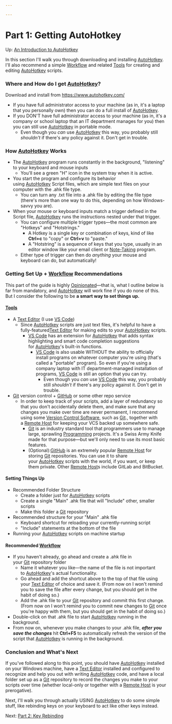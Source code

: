 ```yaml
---

---
```


# Part 1: Getting AutoHotkey

Up: <a href="https://brick.do/X4gA9LJDa8xd" class="page-link">An Introduction to AutoHotkey</a>

In this section I'll walk you through downloading and
installing <a href="https://brick.do/b097PBa2bpv3" class="page-link">AutoHotkey</a>.
I'll also recommend
a simple <a href="https://brick.do/3V7XJoGzrj61" class="page-link">Workflow</a> and
related <a href="https://brick.do/8352ZeJP1wp6" class="page-link">Tools</a> for
creating and
editing <a href="https://brick.do/b097PBa2bpv3" class="page-link">AutoHotkey</a> scripts.

### Where and How do I get <a href="https://brick.do/b097PBa2bpv3" class="page-link">AutoHotkey</a>?

Download and install from <https://www.autohotkey.com/>

-   If you have full administrator access to your machine (as in, it's a
    laptop that you personally own) then you can do a full install
    of <a href="https://brick.do/b097PBa2bpv3" class="page-link">AutoHotkey</a>.
-   If you DON'T have full administrator access to your machine (as in,
    it's a company or school laptop that an IT department manages for
    you) then you can still
    use <a href="https://brick.do/b097PBa2bpv3" class="page-link">AutoHotkey</a> in
    portable mode.
    -   Even though you *can*
        use <a href="https://brick.do/b097PBa2bpv3" class="page-link">AutoHotkey</a> this
        way, you probably still *shouldn't* if there's any policy
        against it. Don't get in trouble.

### How <a href="https://brick.do/b097PBa2bpv3" class="page-link">AutoHotkey</a> Works

-   The <a href="https://brick.do/b097PBa2bpv3" class="page-link">AutoHotkey</a> program
    runs constantly in the background, "listening" to your keyboard and
    mouse inputs
    -   You'll see a green "H" icon in the system tray when it is
        active.
-   You start the program and configure its behavior
    using <a href="https://brick.do/b097PBa2bpv3" class="page-link">AutoHotkey</a> Script
    files, which are simple text files on your computer with the .ahk
    file type.
    -   You can turn any .txt file into a .ahk file by editing the file
        type (there's more than one way to do this, depending on how
        Windows-savvy you are).
-   When your mouse or keyboard inputs match a trigger defined in the
    Script
    file, <a href="https://brick.do/b097PBa2bpv3" class="page-link">AutoHotkey</a> runs
    the instructions nested under that trigger.
    -   You can configure multiple trigger types—the most common are
        "Hotkeys" and "Hotstrings."
        -   A Hotkey is a single key or combination of keys, kind of
            like **Ctrl+c** to "copy" or **Ctrl+v** to "paste."
        -   A "Hotstring" is a sequence of keys that you type, usually
            in an editor window like your email client
            or <a href="https://brick.do/Mqqwyq0e1MVw" class="page-link">Note-Taking</a> program.
    -   Either type of trigger can then do *anything* your mouse and
        keyboard can do, but automatically!

### Getting Set Up + <a href="https://brick.do/3V7XJoGzrj61" class="page-link">Workflow</a> Recommendations

This part of the guide is
highly <a href="https://brick.do/Qx6NYjkOoOpp" class="page-link">Opinionated</a>—that
is, what I outline below is far from mandatory,
and <a href="https://brick.do/b097PBa2bpv3" class="page-link">AutoHotkey</a> will
work fine if you do none of this. But I consider the following to be **a
smart way to set things up.**

#### <a href="https://brick.do/8352ZeJP1wp6" class="page-link">Tools</a>

-   A <a href="https://brick.do/3QwB3zxyZMQ8" class="page-link">Text Editor</a> (I
    use <a href="https://brick.do/bjlZgglMDmR1" class="page-link">VS Code</a>)
    -   Since <a href="https://brick.do/b097PBa2bpv3" class="page-link">AutoHotkey</a> scripts
        are just text files, it's helpful to have a
        fully-featured<a href="https://brick.do/3QwB3zxyZMQ8" class="page-link">Text Editor</a> for
        making edits to
        your <a href="https://brick.do/b097PBa2bpv3" class="page-link">AutoHotkey</a> scripts.
        -   <a href="https://brick.do/bjlZgglMDmR1" class="page-link">VS Code</a> has
            an extension
            for <a href="https://brick.do/b097PBa2bpv3" class="page-link">AutoHotkey</a> that
            adds syntax highlighting and smart code completion
            suggestions
            for <a href="https://brick.do/b097PBa2bpv3" class="page-link">AutoHotkey</a>'s
            built-in functions.
            -   <a href="https://brick.do/bjlZgglMDmR1" class="page-link">VS Code</a> is
                also usable WITHOUT the ability to officially install
                programs on whatever computer you're using (that's
                called a "portable" program). So even if you're using a
                company laptop with IT department-managed installation
                of
                programs, <a href="https://brick.do/bjlZgglMDmR1" class="page-link">VS Code</a> is
                still an option that you can try.
                -   Even though you *can*
                    use <a href="https://brick.do/bjlZgglMDmR1" class="page-link">VS Code</a> this
                    way, you probably still *shouldn't* if there's any
                    policy against it. Don't get in trouble.
-   <a href="https://brick.do/BdZ8kqloXaLp" class="page-link">Git</a> version
    control
    + <a href="https://brick.do/2b5Y6zNym1BW" class="page-link">GitHub</a> or
    some other repo service
    -   In order to keep track of your scripts, add a layer of
        redundancy so that you don't accidentally delete them, and make
        sure that any changes you make over time are never permanent, I
        recommend using
        some <a href="https://brick.do/BKbgyLwaAq9M" class="page-link">Version Control Software</a>,
        such
        as <a href="https://brick.do/BdZ8kqloXaLp" class="page-link">Git</a>.,
        together with
        a <a href="https://brick.do/mV02jJDAkmn3" class="page-link">Remote Host</a> for
        keeping your VCS backed up somewhere safe.
        -   <a href="https://brick.do/BdZ8kqloXaLp" class="page-link">Git</a> is
            an industry standard tool that programmers use to manage
            large,
            sprawling <a href="https://brick.do/M97QENmBmO0L" class="page-link">Programming</a> projects.
            It's a Swiss Army Knife made for that purpose—but we'll only
            need to use its most basic features.
        -   (Optional):<a href="https://brick.do/2b5Y6zNym1BW" class="page-link">GitHub</a> is
            an extremely
            popular <a href="https://brick.do/mV02jJDAkmn3" class="page-link">Remote Host</a> for
            storing <a href="https://brick.do/BdZ8kqloXaLp" class="page-link">Git</a> repositories.
            You can use it to share
            your <a href="https://brick.do/b097PBa2bpv3" class="page-link">AutoHotkey</a> scripts
            with the world, if you want, or keep them private.
            Other <a href="https://brick.do/mV02jJDAkmn3" class="page-link">Remote Host</a>s
            include GitLab and BitBucket.

#### Setting Things Up

-   Recommended Folder Structure
    -   Create a folder just
        for <a href="https://brick.do/b097PBa2bpv3" class="page-link">AutoHotkey</a> scripts
    -   Create a single "Main" .ahk file that will "Include" other,
        smaller scripts
    -   Make this folder
        a <a href="https://brick.do/BdZ8kqloXaLp" class="page-link">Git</a> repository
-   Recommended structure for your "Main" .ahk file
    -   Keyboard shortcut for reloading your currently-running script
    -   "Include" statements at the bottom of the file
-   Running
    your <a href="https://brick.do/b097PBa2bpv3" class="page-link">AutoHotkey</a> scripts
    on machine startup

#### Recommended <a href="https://brick.do/3V7XJoGzrj61" class="page-link">Workflow</a>

-   If you haven't already, go ahead and create a .ahk file in
    your <a href="https://brick.do/BdZ8kqloXaLp" class="page-link">Git</a> repository
    folder
    -   Name it whatever you like—the name of the file is not important
        to <a href="https://brick.do/b097PBa2bpv3" class="page-link">AutoHotkey</a>'s
        actual functionality.
    -   Go ahead and add the shortcut above to the top of that file
        using
        your <a href="https://brick.do/3QwB3zxyZMQ8" class="page-link">Text Editor</a> of
        choice and save it. (From now on I won't remind you to save the
        file after every change, but you should get in the habit of
        doing so.)
    -   Add the .ahk file to
        your <a href="https://brick.do/BdZ8kqloXaLp" class="page-link">Git</a> repository
        and commit this first change. (From now on I won't remind you to
        commit new changes
        to <a href="https://brick.do/BdZ8kqloXaLp" class="page-link">Git</a> once
        you're happy with them, but you should get in the habit of doing
        so.)
-   Double-click on that .ahk file to
    start <a href="https://brick.do/b097PBa2bpv3" class="page-link">AutoHotkey</a> running
    in the background.
-   From now on, whenever you make changes to your .ahk file, ***after
    you save the changes*** hit **Ctrl+F5** to automatically refresh the
    version of the script
    that <a href="https://brick.do/b097PBa2bpv3" class="page-link">AutoHotkey</a> is
    running in the background.

### Conclusion and What's Next

If you've followed along to this point, you should
have <a href="https://brick.do/b097PBa2bpv3" class="page-link">AutoHotkey</a> installed
on your Windows machine, have
a <a href="https://brick.do/3QwB3zxyZMQ8" class="page-link">Text Editor</a> installed
and configured to recognize and help you out with
writing <a href="https://brick.do/b097PBa2bpv3" class="page-link">AutoHotkey</a> code,
and have a local folder set up as
a <a href="https://brick.do/BdZ8kqloXaLp" class="page-link">Git</a> repository
to record the changes you make to your scripts over time (whether
local-only or together with
a <a href="https://brick.do/mV02jJDAkmn3" class="page-link">Remote Host</a> is
your prerogative). 

Next, I'll walk you through actually
USING <a href="https://brick.do/b097PBa2bpv3" class="page-link">AutoHotkey</a> to
do some simple stuff, like rebinding keys on your keyboard to act like
other keys instead.

Next: <a href="https://brick.do/Nmd0B9gJg3qd" class="page-link">Part 2: Key Rebinding</a>
